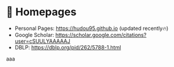 # 📎 Homepages
- Personal Pages: https://hudou95.github.io (updated recently🔥)
- Google Scholar: https://scholar.google.com/citations?user=cSUULYAAAAAJ
- DBLP: https://dblp.org/pid/262/5788-1.html

aaa
  